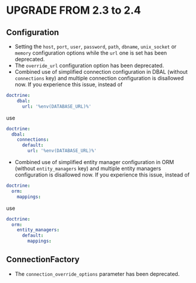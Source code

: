 UPGRADE FROM 2.3 to 2.4
=======================

Configuration
--------

 * Setting the `host`, `port`, `user`, `password`, `path`, `dbname`, `unix_socket`
   or `memory` configuration options while the `url` one is set has been deprecated.
 * The `override_url` configuration option has been deprecated.
 * Combined use of simplified connection configuration in DBAL (without `connections` key) 
   and multiple connection configuration is disallowed now. If you experience this issue, instead of
```yaml
doctrine:
    dbal:
      url: '%env(DATABASE_URL)%'
```
use
```yaml
doctrine:
  dbal:
    connections:
      default:
        url: '%env(DATABASE_URL)%'        
```
* Combined use of simplified entity manager configuration in ORM (without `entity_managers` key)
  and multiple entity managers configuration is disallowed now. If you experience this issue, instead of
```yaml
doctrine:
  orm:
    mappings:
```
use
```yaml
doctrine:
  orm:
    entity_managers:
      default:
        mappings:        
```

ConnectionFactory
--------

 * The `connection_override_options` parameter has been deprecated.
